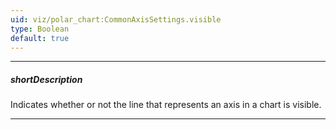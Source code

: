 ```yaml
---
uid: viz/polar_chart:CommonAxisSettings.visible
type: Boolean
default: true
---
```

---
##### shortDescription
Indicates whether or not the line that represents an axis in a chart is visible.

---
